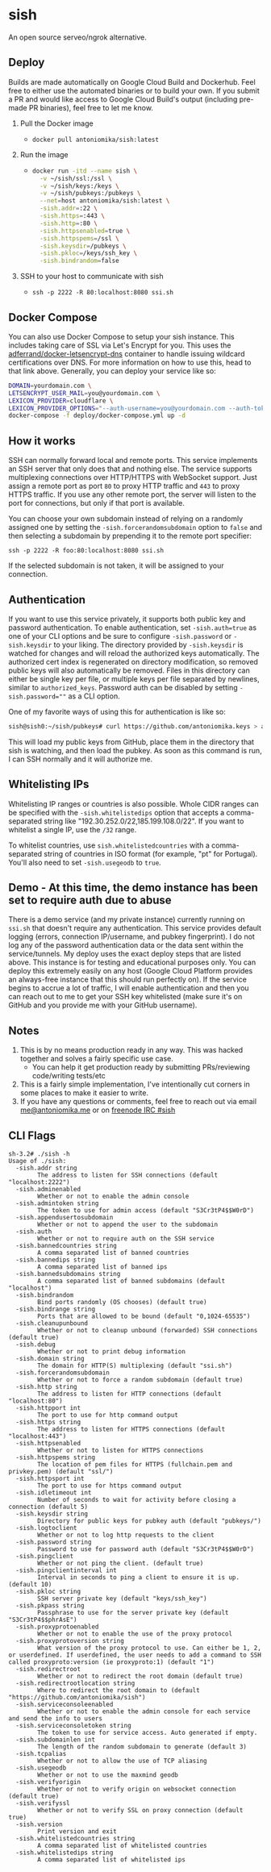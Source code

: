 sish
====

An open source serveo/ngrok alternative.

Deploy
------

Builds are made automatically on Google Cloud Build and Dockerhub. Feel free to either use the automated binaries or to build your own. If you submit a PR and would like access to Google Cloud Build's output (including pre-made PR binaries), feel free to let me know.

1. Pull the Docker image
    - `docker pull antoniomika/sish:latest`
2. Run the image

    - ```bash
      docker run -itd --name sish \
        -v ~/sish/ssl:/ssl \
        -v ~/sish/keys:/keys \
        -v ~/sish/pubkeys:/pubkeys \
        --net=host antoniomika/sish:latest \
        -sish.addr=:22 \
        -sish.https=:443 \
        -sish.http=:80 \
        -sish.httpsenabled=true \
        -sish.httpspems=/ssl \
        -sish.keysdir=/pubkeys \
        -sish.pkloc=/keys/ssh_key \
        -sish.bindrandom=false
      ```

3. SSH to your host to communicate with sish
    - `ssh -p 2222 -R 80:localhost:8080 ssi.sh`

Docker Compose
--------------

You can also use Docker Compose to setup your sish instance. This includes taking care of SSL via Let's Encrypt for you. This uses the [adferrand/docker-letsencrypt-dns](https://github.com/adferrand/docker-letsencrypt-dns) container to handle issuing wildcard certifications over DNS. For more information on how to use this, head to that link above. Generally, you can deploy your service like so:

```bash
DOMAIN=yourdomain.com \
LETSENCRYPT_USER_MAIL=you@yourdomain.com \
LEXICON_PROVIDER=cloudflare \
LEXICON_PROVIDER_OPTIONS="--auth-username=you@yourdomain.com --auth-token=your-auth-token" \
docker-compose -f deploy/docker-compose.yml up -d
```

How it works
------------

SSH can normally forward local and remote ports. This service implements an SSH server that only does that and nothing else. The service supports multiplexing connections over HTTP/HTTPS with WebSocket support. Just assign a remote port as port `80` to proxy HTTP traffic and `443` to proxy HTTPS traffic. If you use any other remote port, the server will listen to the port for connections, but only if that port is available.

You can choose your own subdomain instead of relying on a randomly assigned one
by setting the `-sish.forcerandomsubdomain` option to `false` and then selecting a
subdomain by prepending it to the remote port specifier:

`ssh -p 2222 -R foo:80:localhost:8080 ssi.sh`

If the selected subdomain is not taken, it will be assigned to your connection.

Authentication
--------------

If you want to use this service privately, it supports both public key and password authentication. To enable authentication, set `-sish.auth=true` as one of your CLI options and be sure to configure `-sish.password` or `-sish.keysdir` to your liking. The directory provided by `-sish.keysdir` is watched for changes and will reload the authorized keys automatically. The authorized cert index is regenerated on directory modification, so removed public keys will also automatically be removed. Files in this directory can either be single key per file, or multiple keys per file separated by newlines, similar to `authorized_keys`. Password auth can be disabled by setting `-sish.password=""` as a CLI option.

One of my favorite ways of using this for authentication is like so:

```bash
sish@sish0:~/sish/pubkeys# curl https://github.com/antoniomika.keys > antoniomika
```

This will load my public keys from GitHub, place them in the directory that sish is watching, and then load the pubkey. As soon as this command is run, I can SSH normally and it will authorize me.

Whitelisting IPs
----------------

Whitelisting IP ranges or countries is also possible. Whole CIDR ranges can be
specified with the `-sish.whitelistedips` option that accepts a comma-separated string like "192.30.252.0/22,185.199.108.0/22". If you want to whitelist a single
IP, use the `/32` range.

To whitelist countries, use `sish.whitelistedcountries` with a comma-separated
string of countries in ISO format (for example, "pt" for Portugal). You'll also
need to set `-sish.usegeodb` to `true`.

Demo - At this time, the demo instance has been set to require auth due to abuse
----

There is a demo service (and my private instance) currently running on `ssi.sh` that doesn't require any authentication. This service provides default logging (errors, connection IP/username, and pubkey fingerprint). I do not log any of the password authentication data or the data sent within the service/tunnels. My deploy uses the exact deploy steps that are listed above. This instance is for testing and educational purposes only. You can deploy this extremely easily on any host (Google Cloud Platform provides an always-free instance that this should run perfectly on). If the service begins to accrue a lot of traffic, I will enable authentication and then you can reach out to me to get your SSH key whitelisted (make sure it's on GitHub and you provide me with your GitHub username).

Notes
-----

1. This is by no means production ready in any way. This was hacked together and solves a fairly specific use case.
      - You can help it get production ready by submitting PRs/reviewing code/writing tests/etc
2. This is a fairly simple implementation, I've intentionally cut corners in some places to make it easier to write.
3. If you have any questions or comments, feel free to reach out via email [me@antoniomika.me](mailto:me@antoniomika.me) or on [freenode IRC #sish](https://kiwiirc.com/client/chat.freenode.net:6697/#sish)

CLI Flags
---------

```text
sh-3.2# ./sish -h
Usage of ./sish:
  -sish.addr string
        The address to listen for SSH connections (default "localhost:2222")
  -sish.adminenabled
        Whether or not to enable the admin console
  -sish.admintoken string
        The token to use for admin access (default "S3Cr3tP4$$W0rD")
  -sish.appendusertosubdomain
        Whether or not to append the user to the subdomain
  -sish.auth
        Whether or not to require auth on the SSH service
  -sish.bannedcountries string
        A comma separated list of banned countries
  -sish.bannedips string
        A comma separated list of banned ips
  -sish.bannedsubdomains string
        A comma separated list of banned subdomains (default "localhost")
  -sish.bindrandom
        Bind ports randomly (OS chooses) (default true)
  -sish.bindrange string
        Ports that are allowed to be bound (default "0,1024-65535")
  -sish.cleanupunbound
        Whether or not to cleanup unbound (forwarded) SSH connections (default true)
  -sish.debug
        Whether or not to print debug information
  -sish.domain string
        The domain for HTTP(S) multiplexing (default "ssi.sh")
  -sish.forcerandomsubdomain
        Whether or not to force a random subdomain (default true)
  -sish.http string
        The address to listen for HTTP connections (default "localhost:80")
  -sish.httpport int
        The port to use for http command output
  -sish.https string
        The address to listen for HTTPS connections (default "localhost:443")
  -sish.httpsenabled
        Whether or not to listen for HTTPS connections
  -sish.httpspems string
        The location of pem files for HTTPS (fullchain.pem and privkey.pem) (default "ssl/")
  -sish.httpsport int
        The port to use for https command output
  -sish.idletimeout int
        Number of seconds to wait for activity before closing a connection (default 5)
  -sish.keysdir string
        Directory for public keys for pubkey auth (default "pubkeys/")
  -sish.logtoclient
        Whether or not to log http requests to the client
  -sish.password string
        Password to use for password auth (default "S3Cr3tP4$$W0rD")
  -sish.pingclient
        Whether or not ping the client. (default true)
  -sish.pingclientinterval int
        Interval in seconds to ping a client to ensure it is up. (default 10)
  -sish.pkloc string
        SSH server private key (default "keys/ssh_key")
  -sish.pkpass string
        Passphrase to use for the server private key (default "S3Cr3tP4$$phrAsE")
  -sish.proxyprotoenabled
        Whether or not to enable the use of the proxy protocol
  -sish.proxyprotoversion string
        What version of the proxy protocol to use. Can either be 1, 2, or userdefined. If userdefined, the user needs to add a command to SSH called proxyproto:version (ie proxyproto:1) (default "1")
  -sish.redirectroot
        Whether or not to redirect the root domain (default true)
  -sish.redirectrootlocation string
        Where to redirect the root domain to (default "https://github.com/antoniomika/sish")
  -sish.serviceconsoleenabled
        Whether or not to enable the admin console for each service and send the info to users
  -sish.serviceconsoletoken string
        The token to use for service access. Auto generated if empty.
  -sish.subdomainlen int
        The length of the random subdomain to generate (default 3)
  -sish.tcpalias
        Whether or not to allow the use of TCP aliasing
  -sish.usegeodb
        Whether or not to use the maxmind geodb
  -sish.verifyorigin
        Whether or not to verify origin on websocket connection (default true)
  -sish.verifyssl
        Whether or not to verify SSL on proxy connection (default true)
  -sish.version
        Print version and exit
  -sish.whitelistedcountries string
        A comma separated list of whitelisted countries
  -sish.whitelistedips string
        A comma separated list of whitelisted ips
```
